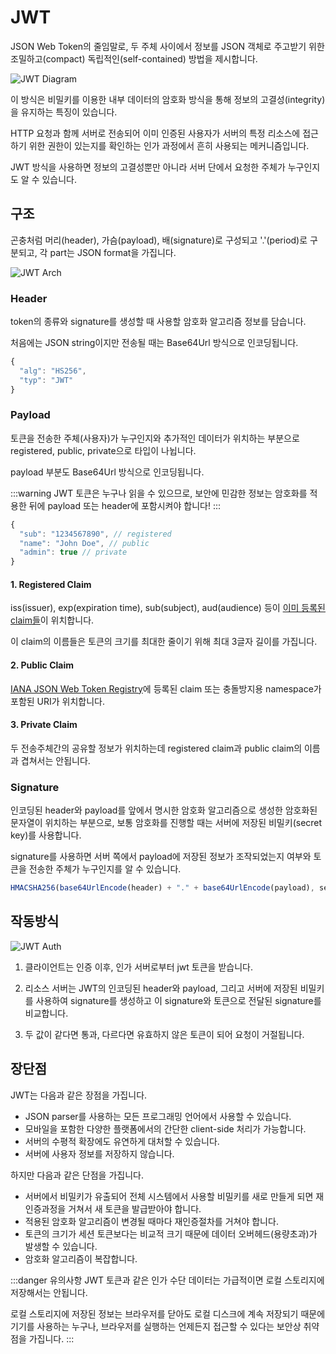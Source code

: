 # JWT

JSON Web Token의 줄임말로, 두 주체 사이에서 정보를 JSON 객체로 주고받기 위한 조밀하고(compact) 독립적인(self-contained) 방법을 제시합니다.

<Image src="../_images/jwt-diagram.png" alt="JWT Diagram" />

이 방식은 비밀키를 이용한 내부 데이터의 암호화 방식을 통해 정보의 고결성(integrity)을 유지하는 특징이 있습니다.

HTTP 요청과 함께 서버로 전송되어 이미 인증된 사용자가 서버의 특정 리소스에 접근하기 위한 권한이 있는지를 확인하는 인가 과정에서 흔히 사용되는 메커니즘입니다.

JWT 방식을 사용하면 정보의 고결성뿐만 아니라 서버 단에서 요청한 주체가 누구인지도 알 수 있습니다.

## 구조

곤충처럼 머리(header), 가슴(payload), 배(signature)로 구성되고 '.'(period)로 구분되고, 각 part는 JSON format을 가집니다.

<Image src="../_images/jwt-arch.png" alt="JWT Arch" />

### Header

token의 종류와 signature를 생성할 때 사용할 암호화 알고리즘 정보를 담습니다.

처음에는 JSON string이지만 전송될 때는 Base64Url 방식으로 인코딩됩니다.

```js
{
  "alg": "HS256",
  "typ": "JWT"
}
```

### Payload

토큰을 전송한 주체(사용자)가 누구인지와 추가적인 데이터가 위치하는 부분으로 registered, public, private으로 타입이 나뉩니다.

payload 부분도 Base64Url 방식으로 인코딩됩니다.

:::warning
JWT 토큰은 누구나 읽을 수 있으므로, 보안에 민감한 정보는 암호화를 적용한 뒤에 payload 또는 header에 포함시켜야 합니다!
:::

```js
{
  "sub": "1234567890", // registered
  "name": "John Doe", // public
  "admin": true // private
}
```

#### 1. Registered Claim

iss(issuer), exp(expiration time), sub(subject), aud(audience) 등이 [이미 등록된 claim들](https://datatracker.ietf.org/doc/html/rfc7519#section-4.1)이 위치합니다.

이 claim의 이름들은 토큰의 크기를 최대한 줄이기 위해 최대 3글자 길이를 가집니다.

#### 2. Public Claim

[IANA JSON Web Token Registry](https://www.iana.org/assignments/jwt/jwt.xhtml)에 등록된 claim 또는 충돌방지용 namespace가 포함된 URI가 위치합니다.

#### 3. Private Claim

두 전송주체간의 공유할 정보가 위치하는데 registered claim과 public claim의 이름과 겹쳐서는 안됩니다.

### Signature

인코딩된 header와 payload를 앞에서 명시한 암호화 알고리즘으로 생성한 암호화된 문자열이 위치하는 부분으로, 보통 암호화를 진행할 때는 서버에 저장된 비밀키(secret key)를 사용합니다.

signature를 사용하면 서버 쪽에서 payload에 저장된 정보가 조작되었는지 여부와 토큰을 전송한 주체가 누구인지를 알 수 있습니다.

```js
HMACSHA256(base64UrlEncode(header) + "." + base64UrlEncode(payload), secret);
```

## 작동방식

<Image src="../_images/jwt-auth.png" alt="JWT Auth" />

1. 클라이언트는 인증 이후, 인가 서버로부터 jwt 토큰을 받습니다.

2. 리소스 서버는 JWT의 인코딩된 header와 payload, 그리고 서버에 저장된 비밀키를 사용하여 signature를 생성하고 이 signature와 토큰으로 전달된 signature를 비교합니다.

3. 두 값이 같다면 통과, 다르다면 유효하지 않은 토큰이 되어 요청이 거절됩니다.

## 장단점

JWT는 다음과 같은 장점을 가집니다.

- JSON parser를 사용하는 모든 프로그래밍 언어에서 사용할 수 있습니다.
- 모바일을 포함한 다양한 플랫폼에서의 간단한 client-side 처리가 가능합니다.
- 서버의 수평적 확장에도 유연하게 대처할 수 있습니다.
- 서버에 사용자 정보를 저장하지 않습니다.

하지만 다음과 같은 단점을 가집니다.

- 서버에서 비밀키가 유출되어 전체 시스템에서 사용할 비밀키를 새로 만들게 되면 재인증과정을 거쳐서 새 토큰을 발급받아야 합니다.
- 적용된 암호화 알고리즘이 변경될 때마다 재인증절차를 거쳐야 합니다.
- 토큰의 크기가 세션 토큰보다는 비교적 크기 때문에 데이터 오버헤드(용량초과)가 발생할 수 있습니다.
- 암호화 알고리즘이 복잡합니다.

:::danger 유의사항
JWT 토큰과 같은 인가 수단 데이터는 가급적이면 로컬 스토리지에 저장해서는 안됩니다.

로컬 스토리지에 저장된 정보는 브라우저를 닫아도 로컬 디스크에 계속 저장되기 때문에 기기를 사용하는 누구나, 브라우저를 실행하는 언제든지 접근할 수 있다는 보안상 취약점을 가집니다.
:::
